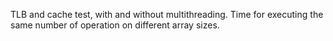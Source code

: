 TLB and cache test, with and without multithreading. Time for executing the same number of operation on different array sizes.
